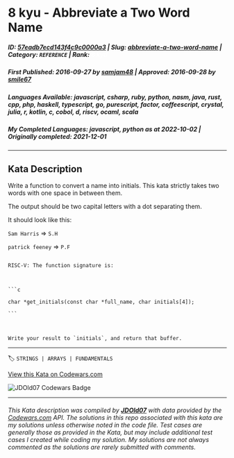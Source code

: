 # 8 kyu - Abbreviate a Two Word Name

##### **ID**: [57eadb7ecd143f4c9c0000a3](https://www.codewars.com/kata/57eadb7ecd143f4c9c0000a3) | **Slug**: [abbreviate-a-two-word-name](https://www.codewars.com/kata/57eadb7ecd143f4c9c0000a3) | **Category**: `REFERENCE` | **Rank**: <span style="color:white">8 kyu</span>

##### **First Published**: 2016-09-27 ***by*** [samjam48](https://www.codewars.com/users/samjam48) | **Approved**: 2016-09-28 ***by*** [smile67](https://www.codewars.com/users/smile67)

##### **Languages Available**: javascript, csharp, ruby, python, nasm, java, rust, cpp, php, haskell, typescript, go, purescript, factor, coffeescript, crystal, julia, r, kotlin, c, cobol, d, riscv, ocaml, scala

##### **My Completed Languages**: javascript, python ***as at*** 2022-10-02 | **Originally completed**: 2021-12-01

---

## Kata Description


Write a function to convert a name into initials. This kata strictly takes two words with one space in between them.



The output should be two capital letters with a dot separating them.



It should look like this:



`Sam Harris` => `S.H`



`patrick feeney` => `P.F`



~~~if:riscv

RISC-V: The function signature is:



```c

char *get_initials(const char *full_name, char initials[4]);

```



Write your result to `initials`, and return that buffer.

~~~

---


🏷 `STRINGS | ARRAYS | FUNDAMENTALS`


[View this Kata on Codewars.com](https://www.codewars.com/kata/57eadb7ecd143f4c9c0000a3)

![](https://www.codewars.com/users/jdold07/badges/large "JDOld07 Codewars Badge")

---

###### *This Kata description was compiled by [**JDOld07**](https://tpstech.dev) with data provided by the [Codewars.com](https://www.codewars.com) API.  The solutions in this repo associated with this kata are my solutions unless otherwise noted in the code file.  Test cases are generally those as provided in the Kata, but may include additional test cases I created while coding my solution.  My solutions are not always commented as the solutions are rarely submitted with comments.*

